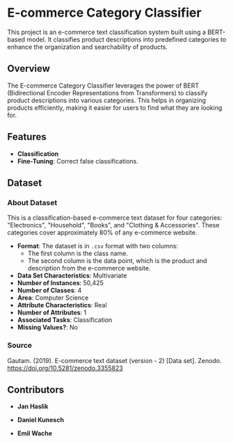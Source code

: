 # E-commerce Category Classifier

This project is an e-commerce text classification system built using a BERT-based model. It classifies product descriptions into predefined categories to enhance the organization and searchability of products.

## Overview

The E-commerce Category Classifier leverages the power of BERT (Bidirectional Encoder Representations from Transformers) to classify product descriptions into various categories. This helps in organizing products efficiently, making it easier for users to find what they are looking for.

## Features

- **Classification**
- **Fine-Tuning**: Correct false classifications.

## Dataset

### About Dataset

This is a classification-based e-commerce text dataset for four categories: "Electronics", "Household", "Books", and "Clothing & Accessories". These categories cover approximately 80% of any e-commerce website.

- **Format**: The dataset is in `.csv` format with two columns:
  - The first column is the class name.
  - The second column is the data point, which is the product and description from the e-commerce website.
- **Data Set Characteristics**: Multivariate
- **Number of Instances**: 50,425
- **Number of Classes**: 4
- **Area**: Computer Science
- **Attribute Characteristics**: Real
- **Number of Attributes**: 1
- **Associated Tasks**: Classification
- **Missing Values?**: No

### Source

Gautam. (2019). E-commerce text dataset (version - 2) [Data set]. Zenodo. https://doi.org/10.5281/zenodo.3355823


## Contributors

- **Jan Haslik**

- **Daniel Kunesch**

- **Emil Wache**

